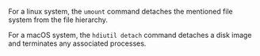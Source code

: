 For a linux system, the `umount` command detaches the mentioned file system 
from the file hierarchy.

For a macOS system, the `hdiutil detach` command detaches a disk image and 
terminates any associated processes.